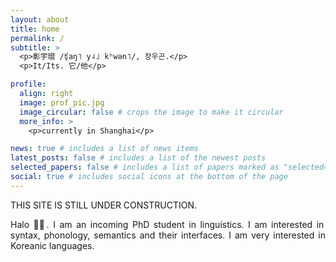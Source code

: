 ```yaml
---
layout: about
title: home
permalink: /
subtitle: >
  <p>彰宇琨 /ʧaŋ˥ y˨˩ kʰwən˥/, 장우곤.</p>
  <p>It/Its. 它/他</p>

profile:
  align: right
  image: prof_pic.jpg
  image_circular: false # crops the image to make it circular
  more_info: >
    <p>currently in Shanghai</p>

news: true # includes a list of news items
latest_posts: false # includes a list of the newest posts
selected_papers: false # includes a list of papers marked as "selected={true}"
social: true # includes social icons at the bottom of the page
---
```


THIS SITE IS STILL UNDER CONSTRUCTION.

<p align="justify">
  Halo 👋🏻. I am an incoming PhD student in linguistics. I am interested in syntax, phonology, semantics and their interfaces. I am very interested in Koreanic languages.
</p>
